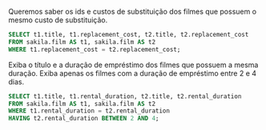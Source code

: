 Queremos saber os ids e custos de substituição dos filmes que possuem o mesmo custo de substituição.

```sql
SELECT t1.title, t1.replacement_cost, t2.title, t2.replacement_cost
FROM sakila.film AS t1, sakila.film AS t2
WHERE t1.replacement_cost = t2.replacement_cost;
```

Exiba o título e a duração de empréstimo dos filmes que possuem a mesma duração. Exiba apenas os filmes com a duração de empréstimo entre 2 e 4 dias.

```sql
SELECT t1.title, t1.rental_duration, t2.title, t2.rental_duration
FROM sakila.film AS t1, sakila.film AS t2
WHERE t1.rental_duration = t2.rental_duration 
HAVING t2.rental_duration BETWEEN 2 AND 4;
```